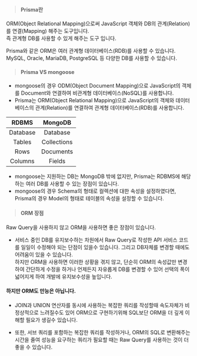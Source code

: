 > #### Prisma란

ORM(Object Relational Mapping)으로써 JavaScript 객체와 DB의 관계(Relation)를 연결(Mapping) 해주는 도구입니다. <br>
즉 관계형 DB를 사용할 수 있게 해주는 도구 입니다.

Prisma와 같은 ORM은 여러 관계형 데이터베이스(RDB)를 사용할 수 있습니다. MySQL, Oracle, MariaDB, PostgreSQL 등 다양한 DB를 사용할 수 있습니다.

> #### Prisma VS mongoose

- mongoose의 경우 ODM(Object Document Mapping)으로 JavaScript의 객체를 Document와 연결하여 비관계형 데이터베이스(NoSQL)를 사용합니다.
- Prisma는 ORM(Object Relational Mapping)으로 JavaScript의 객체와 데이터베이스의 관계(Relation)를 연결하여 관계형 데이터베이스(RDB)를 사용합니다.

|  RDBMS   |   MongoDB   |
| :------: | :---------: |
| Database |  Database   |
|  Tables  | Collections |
|   Rows   |  Documents  |
| Columns  |   Fields    |

- mongoose는 지원하는 DB는 MongoDB 밖에 없지만, Prisma는 RDBMS에 해당하는 여러 DB를 사용할 수 있는 장점이 있습니다.
- mongoose의 경우 Schema의 형태로 컬렉션에 대한 속성을 설정하였다면, Prisma의 경우 Model의 형태로 테이블의 속성을 설정할 수 있습니다.

> #### ORM 장점

Raw Query을 사용하지 않고 ORM을 사용하면 좋은 장점이 있습니다.

- 서비스 중인 DB를 유지보수하는 차원에서 Raw Query로 작성한 API 서비스 코드를 일일이 수정해야 되는 단점이 있을수 있습니다. 그리고 DB자체를 변경할 때에도 어려움이 있을 수 있습니다. <br>
  하지만 ORM을 사용하면 이러한 상황을 겪지 않고, 단순히 ORM의 속성값만 변경하여 간단하게 수정을 하거나 언제든지 자유롭게 DB를 변경할 수 있어 선택의 폭이 넓어지게 하여 개발에 유지보수성을 높입니다.

#### 하지만 ORM도 만능은 아닙니다.

- JOIN과 UNION 연산자를 동시에 사용하는 복잡한 쿼리를 작성할때 속도자체가 비정상적으로 느려질수도 있어 ORM으로 구현하기위해 SQL보단 ORM을 더 깊게 이해할 필요가 생길수 있습니다.

- 또한, 서브 쿼리를 포함하는 복잡한 쿼리를 작성하거나, ORM의 SQL로 변환해주는 시간을 줄여 성능을 요구하는 쿼리가 필요할 때는 Raw Query를 사용하는 것이 더 좋을 수 있습니다.

